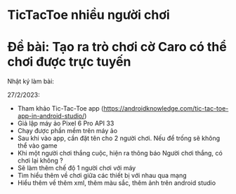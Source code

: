 # TicTacToe nhiều người chơi 

# Đề bài: Tạo ra trò chơi cờ Caro có thể chơi được trực tuyến


Nhật ký làm bài:

27/2/2023:
  - Tham khảo Tic-Tac-Toe app (https://androidknowledge.com/tic-tac-toe-app-in-android-studio/)
  - Giả lập máy ảo Pixel 6 Pro API 33
  - Chạy được phần mềm trên máy ảo
  - Sau khi vào app, cần đặt tên cho 2 người chơi. Nếu để trống sẽ không thể vào game
  - Khi một người chơi thắng cuộc, hiện ra thông báo Người chơi thắng, có chơi lại không ?
  - Sẽ làm thêm chế độ 1 người chơi với máy
  - Tìm hiểu thêm về chơi giữa các thiết bị với nhau qua mạng
  - Hiểu thêm về thêm xml, thêm màu sắc, thêm ảnh trên android studio
